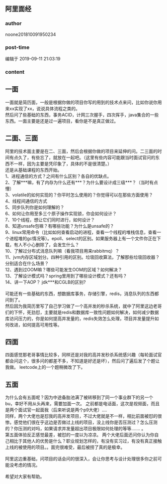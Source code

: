 ## 阿里面经
### author 
noone201810091950234
### post-time 

编辑于  2019-09-11 21:03:19
### content 
<div class="post-topic-des nc-post-content">
 <div>
  <h2>
   <strong>
    一面
   </strong>
  </h2>
 </div>
 <div>
  一面就是简历面，一般是根据你做的项目你写的用到的技术点来问，比如你说你用来xx实现了xx，说说具体流程之类的。
 </div>
 <div>
  然后问了些基础的东西，事务ACID，计网三次握手，四次挥手，java集合的一些东西。一面主要是还是过一遍项目，看你是不是真正做过。
 </div>
 <div>
  <h2>
   二面、三面
  </h2>
  <div>
   阿里的技术面主要是在二、三面，然后会根据你做的项目来延伸的问。二三面的时间有点久了，有些忘了，就放在一起吧。（这里有些内容可能跟当时面试官问的东西不一样，因为主要是凭印象了，具体的不是很清楚。）
  </div>
  <div>
   还是从基础课程的东西开始。
  </div>
  <div>
   1、进程通信的方式？之间有什么区别？各自的优缺点。
  </div>
  <div>
   2、了解***嘛，有了内存为什么还有***？为什么要设计成三级***？（当时有点懵）
  </div>
  <div>
   3、volatile的如何实现的？你平时怎么使用的？你觉得可以在那些方面使用？
  </div>
  <div>
   4、线程间通信的方式
  </div>
  <div>
   5、同步队列你是如何理解的？
  </div>
  <div>
   6、如何让你用至多三个原子操作实现锁，你会如何设计？
  </div>
  <div>
   7、10个线程，想让它们同时进行，如何设计？
  </div>
  <div>
   8、知道unsafe包嘛？有哪些功能？为什么是unsafe的？
  </div>
  <div>
   9、linux常用命令（比如如何查看启动的进程，查看一个线程的堆栈信息，查看一个进程堆的gc情况等）。epoll、select的区别。如果服务器上有一个文件你正在下载，有人不小心删除了，会发生什么？
  </div>
  <div>
   10、了解过分布式消息队列嘛（看我项目用来rabbitmq）？
  </div>
  <div>
   <span>
   </span>
   11、jvm内存区域划分。四种引用的区别。垃圾回收算法，了解那些垃圾回收器？分别适合在什么场景？
  </div>
  <div>
   12、遇到过OOM嘛？哪些可能发生OOM的区域？如何解决？
  </div>
  <div>
   13、了解设计模式吗？spring里用到了哪些设计模式？还有吗？
   <br/>
  </div>
  <div>
   14、讲一下AOP？ jdk***和CGLB的区别?
  </div>
  <div>
   <br/>
  </div>
  <div>
   可能还有一些基础的东西，想数据库事务，存储引擎，redis，消息队列的东西都问到了。
  </div>
  <div>
   然后因为我简历里写了自己学习做了一个高并发的秒杀系统，就中了阿里这边老哥们的下怀，死劲怼，主要就是redis和数据库一致性问题如何解决，如何减少数据库访问压力的，你是如何提高并发量的，redis失效怎么处理，项目并发量提升如何改进，如何提高可用性等。
  </div>
  <div>
   <h2>
    四面
   </h2>
   <div>
    四面感觉那老哥事情比较多，同样还是对我的高并发秒杀系统感兴趣（每轮面试官都会问这个，很多问的都差不多，不知道是好还是坏），然后问了遍后发了个题让我做。 leetcode上的一个题稍微改了下。
   </div>
   <div>
    <h2>
     五面
    </h2>
    <div>
     为什么会有五面呢？因为中途备胎池满了被转移到了同一个事业群下的另一个bu，幸好不用从头再来，需要加面一次。 之前都是电话面，这次是视频面，而且是两个面试官一起面我（后来听说是两个p9大佬）....
    </div>
    <div>
     同样，两个大佬也是怼我的高并发项目，不过大佬就是不一样，相比前面被怼的很惨。感觉他们很在乎这边是否做过上线的项目，没上线你是否压测过？怎么压测的？你压测的对吗，如果请求并发量超出项目极限如何处理的等等....... 。
    </div>
    <div>
     第五面体验反正感觉最差，被怼的一度以为凉凉。 两个大佬后面还问你认为你自己相比于其他人的优势是什么？职业规划怎样的，有没有实习过，有没有真正接触上线的被使用的项目。。面完很难受，最后被捞了真的是极幸。
     <br/>
    </div>
    <div>
     <br/>
    </div>
    <div>
     阿里这边重基础，问项目的话会问的很深入，会让你思考与设计处理很多你之前可能没考虑的情况。
     <br/>
    </div>
   </div>
   <div>
    <br/>
   </div>
   <div>
    希望对大家有帮助。
    <br/>
   </div>
  </div>
  <div>
   <br/>
  </div>
 </div>
</div>
